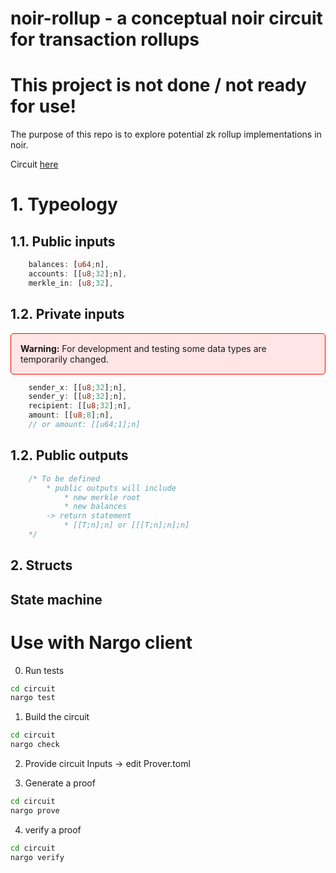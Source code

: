 # noir-rollup - a conceptual noir circuit for transaction rollups 

# This project is not done / not ready for use! 

The purpose of this repo is to explore potential zk rollup implementations in noir.

Circuit [here](https://github.com/jonas089/noir-rollup/blob/master/circuit/src/main.nr)

# 1. Typeology

## 1.1. Public inputs

```Rust
    balances: [u64;n], 
    accounts: [[u8;32];n], 
    merkle_in: [u8;32], 
```

## 1.2. Private inputs


<div style="background-color:#ffe5e5; padding:15px; border-radius:5px; border:1px solid red;">
    <strong>Warning:</strong> For development and testing some data types are temporarily changed.
</div>

```Rust
    sender_x: [[u8;32];n],
    sender_y: [[u8;32];n],
    recipient: [[u8;32];n],
    amount: [[u8;8];n],
    // or amount: [[u64;1];n]
```

## 1.2. Public outputs
```Rust
    /* To be defined
        * public outputs will include
            * new merkle root
            * new balances
        -> return statement
            * [[T;n];n] or [[[T;n];n];n]
    */
```

## 2. Structs

## State machine

# Use with Nargo client

0. Run tests

```bash
cd circuit
nargo test
```

1. Build the circuit

```bash
cd circuit
nargo check
```

2. Provide circuit Inputs -> edit Prover.toml

3. Generate a proof

```bash
cd circuit
nargo prove
```

4. verify a proof

```bash
cd circuit
nargo verify
```


